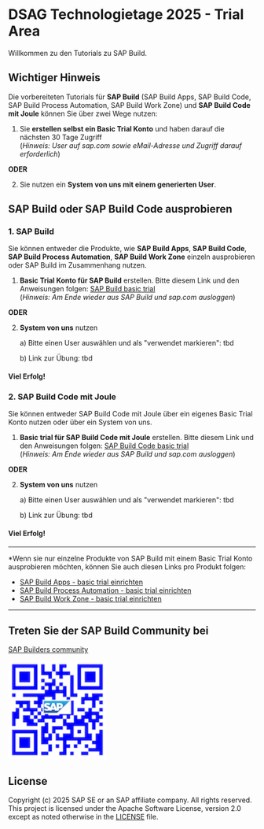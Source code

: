 # DSAG Technologietage 2025 - Trial Area

Willkommen zu den Tutorials zu SAP Build.

## Wichtiger Hinweis

Die vorbereiteten Tutorials für **SAP Build** (SAP Build Apps, SAP Build Code, SAP Build Process Automation, SAP Build Work Zone) und **SAP Build Code mit Joule** können Sie über zwei Wege nutzen:
1. Sie **erstellen selbst ein Basic Trial Konto** und haben darauf die nächsten 30 Tage Zugriff  
   (*Hinweis: User auf sap.com sowie eMail-Adresse und Zugriff darauf erforderlich*)

**ODER**
   
2. Sie nutzen ein **System von uns mit einem generierten User**. 

## SAP Build oder SAP Build Code ausprobieren

### 1. SAP Build
Sie können entweder die Produkte, wie **SAP Build Apps**, **SAP Build Code**, **SAP Build Process Automation**, **SAP Build Work Zone** einzeln ausprobieren oder SAP Build im Zusammenhang nutzen.

1. **Basic Trial Konto für SAP Build** erstellen. Bitte diesem Link und den Anweisungen folgen: [SAP Build basic trial](https://www.sap.com/products/technology-platform/build/trial.html)  
   (*Hinweis: Am Ende wieder aus SAP Build und sap.com ausloggen*)

**ODER**

2. **System von uns** nutzen
   
   a) Bitte einen User auswählen und als "verwendet markieren": tbd
   
   b) Link zur Übung: tbd

#### Viel Erfolg!



### 2. SAP Build Code mit Joule

Sie können entweder SAP Build Code mit Joule über ein eigenes Basic Trial Konto nutzen oder über ein System von uns.

1. **Basic trial für SAP Build Code mit Joule** erstellen. Bitte diesem Link und den Anweisungen folgen: [SAP Build Code basic trial](https://www.sap.com/products/technology-platform/developer-tools/trial.html)  
   (*Hinweis: Am Ende wieder aus SAP Build und sap.com ausloggen*)


**ODER**

2. **System von uns** nutzen
   
   a) Bitte einen User auswählen und als "verwendet markieren": tbd
   
   b) Link zur Übung: tbd


#### Viel Erfolg!

------
*Wenn sie nur einzelne Produkte von SAP Build mit einem Basic Trial Konto ausprobieren möchten, können Sie auch diesen Links pro Produkt folgen:
* [SAP Build Apps - basic trial einrichten](https://www.sap.com/products/technology-platform/low-code-app-builder/trial.html)
* [SAP Build Process Automation - basic trial einrichten](https://www.sap.com/products/technology-platform/process-automation/trial.html)
* [SAP Build Work Zone - basic trial einrichten](https://www.sap.com/products/technology-platform/workzone/trial.html)

------

## Treten Sie der SAP Build Community bei

[SAP Builders community](https://www.sap.com/builders)

<img src="sap.com-builders.png" width="200" height="200">
  
## License

Copyright (c) 2025 SAP SE or an SAP affiliate company. All rights reserved. This project is licensed under the Apache Software License, version 2.0 except as noted otherwise in the [LICENSE](LICENSES/Apache-2.0.txt) file.
